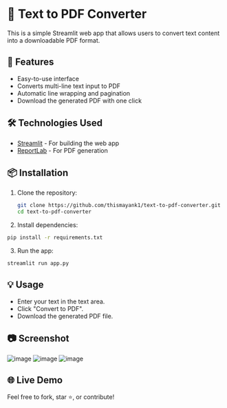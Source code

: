 # 📝 Text to PDF Converter

This is a simple Streamlit web app that allows users to convert text content into a downloadable PDF format.

## 🚀 Features
- Easy-to-use interface
- Converts multi-line text input to PDF
- Automatic line wrapping and pagination
- Download the generated PDF with one click

## 🛠️ Technologies Used
- [Streamlit](https://streamlit.io/) - For building the web app
- [ReportLab](https://www.reportlab.com/) - For PDF generation

## 📦 Installation

1. Clone the repository:
   ```bash
   git clone https://github.com/thismayank1/text-to-pdf-converter.git
   cd text-to-pdf-converter

2. Install dependencies:
```bash
pip install -r requirements.txt
```
3. Run the app:
```bash
streamlit run app.py
```
## 💡 Usage
- Enter your text in the text area.
- Click "Convert to PDF".
- Download the generated PDF file.
## 📷 Screenshot

![image](https://github.com/user-attachments/assets/eed7e508-15ab-4cc1-a85e-d7a83ea4fcce)
![image](https://github.com/user-attachments/assets/d4092e73-fc3d-4565-bf65-9d5af802b1c0)
![image](https://github.com/user-attachments/assets/461dc2ef-c4e1-4811-99a5-36c9651931a3)

## 🌐 Live Demo


Feel free to fork, star ⭐, or contribute!
